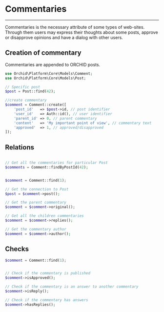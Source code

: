 # Commentaries
----------


Commentaries is the necessary attribute of some types of web-sites.
Through them users may express their thoughts about some posts, approve or disapprove opinions and have a dialog with other users.


## Creation of commentary

Commentaries are appended to ORCHID posts.

```php
use Orchid\Platform\Core\Models\Comment;
use Orchid\Platform\Core\Models\Post;

// Specific post
$post = Post::find(42);

//create commentary
$comment = Comment::create([
    'post_id'   => $post->id, // post identifier
    'user_id'   => Auth::id(), // user identifier
    'parent_id' => 0, // parent commentary
    'content'   => 'My important point of view', // commentary text
    'approved'  => 1, // approved/disapproved
]);

```


## Relations


```php

// Get all the commentaries for particular Post
$comments = Comment::findByPostId(42);


$comment = Comment::find(1);

// Get the connection to Post
$post = $comment->post();

// Get the parent commentary
$comment = $comment->original();

// Get all the children commentaries
$comment = $comment->replies();

// Get the commentary author
$comment = $comment->author();

```


## Checks

```php
$comment = Comment::find(1);


// Check if the commentary is published
$comment->isApproved();

// Check if the commentary is an answer to another commentary
$comment->isReply();

// Check if the commentary has answers
$comment->hasReplies();
```
